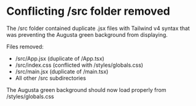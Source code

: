 # Conflicting /src folder removed

The /src folder contained duplicate .jsx files with Tailwind v4 syntax that was preventing the Augusta green background from displaying. 

Files removed:
- /src/App.jsx (duplicate of /App.tsx)
- /src/index.css (conflicted with /styles/globals.css)
- /src/main.jsx (duplicate of /main.tsx)
- All other /src subdirectories

The Augusta green background should now load properly from /styles/globals.css